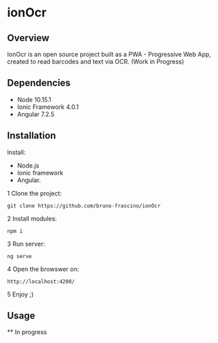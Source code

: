 # ionOcr

## Overview 

IonOcr is an open source project built as a PWA - Progressive Web App, created to read barcodes and text via OCR. (Work in Progress)

## Dependencies

- Node 10.15.1
- Ionic Framework 4.0.1
- Angular 7.2.5

## Installation
Install:
* Node.js 
* Ionic framework 
* Angular.

1 Clone the project:
```
git clone https://github.com/bruno-frascino/ionOcr
```
2 Install modules:
```
npm i
```
3 Run server: 
```
ng serve
```
4 Open the browswer on: 
```
http://localhost:4200/
```
5 Enjoy ;)

## Usage

** In progress
